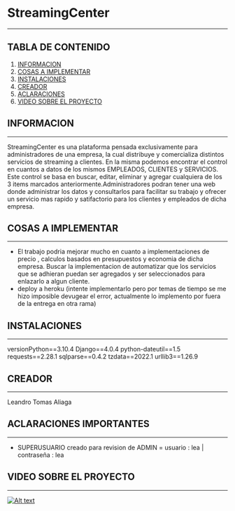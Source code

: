 # StreamingCenter
***


## TABLA DE CONTENIDO 
1. [INFORMACION](#informacion)
2. [COSAS A IMPLEMENTAR](#cosas-a-implementar)
3. [INSTALACIONES](#instalaciones)
4. [CREADOR](#creador)
5. [ACLARACIONES](#aclaraciones)
5. [VIDEO SOBRE EL PROYECTO](#video-sobre-el-proyecto)


## INFORMACION
***
StreamingCenter es una plataforma pensada exclusivamente para administradores de una empresa, la cual distribuye y comercializa distintos servicios de streaming a clientes. En la misma podemos encontrar el control en cuantos a datos de los mismos EMPLEADOS, CLIENTES y SERVICIOS. Este control se basa en buscar, editar, eliminar y agregar cualquiera de los 3 items marcados anteriormente.Administradores podran tener una web donde administrar los datos y consultarlos para facilitar su trabajo y ofrecer un servicio mas rapido y satifactorio para los clientes y empleados de dicha empresa.

## COSAS A IMPLEMENTAR
***
* El trabajo podria mejorar mucho en cuanto a implementaciones de precio , calculos basados en presupuestos y economia de dicha empresa. Buscar la implementacion de automatizar que los servicios que se adhieran puedan ser agregados y ser seleccionados para enlazarlo a algun cliente.
* deploy a heroku (intente implementarlo pero por temas de tiempo se me hizo imposible devugear el error, actualmente lo implemento por fuera de la entrega en otra rama)

## INSTALACIONES
***
versionPython==3.10.4
Django==4.0.4
python-dateutil==1.5
requests==2.28.1
sqlparse==0.4.2
tzdata==2022.1
urllib3==1.26.9


## CREADOR
***
Leandro Tomas Aliaga

## ACLARACIONES IMPORTANTES
***
* SUPERUSUARIO creado para revision de ADMIN = usuario : lea | contraseña : lea  


## VIDEO SOBRE EL PROYECTO
***


[![Alt text](https://img.youtube.com/vi/T1qieY00XBA/0.jpg)](https://www.youtube.com/watch?v=T1qieY00XBA)
